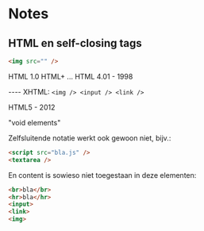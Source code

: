 # Notes


## HTML en self-closing tags

```html
<img src="" />
```

HTML 1.0
HTML+
...
HTML 4.01 - 1998


---- XHTML: `<img /> <input /> <link />`

HTML5 - 2012

"void elements"

Zelfsluitende notatie werkt ook gewoon niet, bijv.:
```html
<script src="bla.js" />
<textarea />
```

En content is sowieso niet toegestaan in deze elementen:

```html
<br>bla</br>
<hr>bla</hr>
<input>
<link>
<img>
```